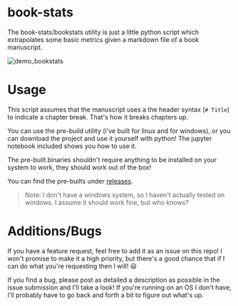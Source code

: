 # book-stats

The book-stats/bookstats utility is just a little python script which extrapolates some basic metrics given a markdown file of a book manuscript.

![demo_bookstats](https://github.com/user-attachments/assets/81b4a6c1-f69b-40a6-8371-39dde6d386d8)


# Usage

This script assumes that the manuscript uses a the header syntax (`# Title`) to indicate a chapter break. That's how it breaks chapters up.

You can use the pre-build utility (i've built for linux and for windows), or you can download the project and use it yourself with python! The jupyter notebook included shows you how to use it.

The pre-built binaries shouldn't require anything to be installed on your system to work, they should work out of the box!

You can find the pre-builts under [releases](https://github.com/ScriptPup/book-stats/releases).

> Note: I don't have a windows system, so I haven't actually tested on windows. I assume it should work fine, but who knows?

# Additions/Bugs

If you have a feature request, feel free to add it as an issue on this repo! I won't promise to make it a high priority, but there's a good chance that if I can do what you're requesting then I will! 😃

If you find a bug, please post as detailed a description as possible in the issue submission and I'll take a look! If you're running on an OS I don't have, I'll probably have to go back and forth a bit to figure out what's up.
